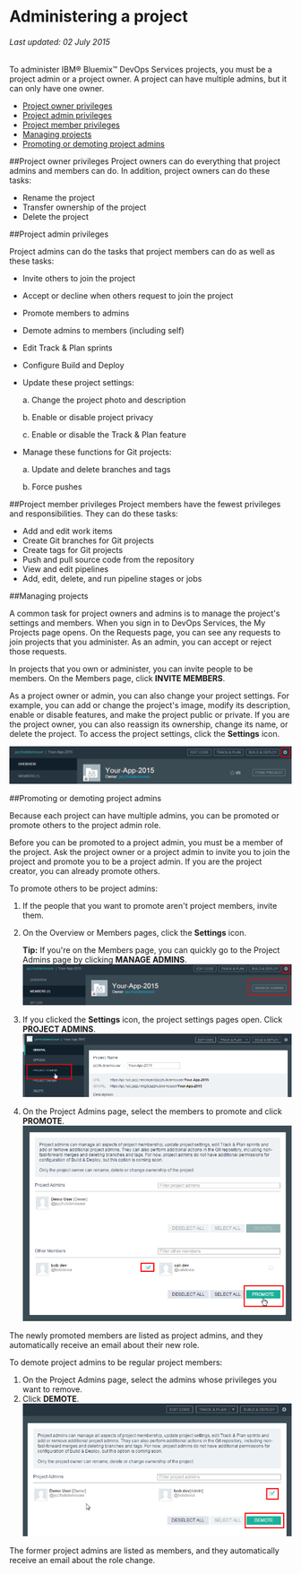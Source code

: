 # Administering a project

###### Last updated: 02 July 2015

To administer IBM&reg; Bluemix&trade; DevOps Services projects, you must be a project admin or a project owner. A project can have multiple admins, but it can only have one owner. 

* [Project owner privileges](#project_owner_privileges)
* [Project admin privileges](#project_admin_privileges)
* [Project member privileges](#project_member_privileges)
* [Managing projects](#managing_projects)
* [Promoting or demoting project admins](#promoting_demoting)

<a name='project_owner_privileges'></a>
##Project owner privileges
Project owners can do everything that project admins and members can do. In addition, project owners can do these tasks:
* Rename the project
* Transfer ownership of the project
* Delete the project

<a name='project_admin_privileges'></a>
##Project admin privileges

Project admins can do the tasks that project members can do as well as these tasks:
* Invite others to join the project
* Accept or decline when others request to join the project
* Promote members to admins 
* Demote admins to members (including self)
* Edit Track & Plan sprints
* Configure Build and Deploy
* Update these project settings: 

	a. Change the project photo and description
	
	b. Enable or disable project privacy
	
	c. Enable or disable the Track & Plan feature
	
* Manage these functions for Git projects:

	a. Update and delete branches and tags
	
	b. Force pushes

<a name='project_member_privileges'></a>
##Project member privileges
Project members have the fewest privileges and responsibilities. They can do these tasks:  
* Add and edit work items
* Create Git branches for Git projects
* Create tags for Git projects
* Push and pull source code from the repository
* View and edit pipelines
* Add, edit, delete, and run pipeline stages or jobs

<a name='managing_projects'></a>
##Managing projects

A common task for project owners and admins is to manage the project's settings and members. When you sign in to DevOps Services, the My Projects page opens. On the Requests page, you can see any requests to join projects that you administer. As an admin, you can accept or reject those requests. 

In projects that you own or administer, you can invite people to be members. On the Members page, click **INVITE MEMBERS**.

As a project owner or admin, you can also change your project settings. For example, you can add or change the project's image, modify its description, enable or disable features, and make the project public or private. If you are the project owner, you can also reassign its ownership, change its name, or delete the project. To access the project settings, click the **Settings** icon.

![Project settings gear icon][7]

<a name='promoting_demoting'></a>
##Promoting or demoting project admins

Because each project can have multiple admins, you can be promoted or promote others to the project admin role. 

Before you can be promoted to a project admin, you must be a member of the project. Ask the project owner or a project admin to invite you to join the project and promote you to be a project admin. If you are the project creator, you can already promote others.

To promote others to be project admins:

1. If the people that you want to promote aren't project members, invite them. 

2. On the Overview or Members pages, click the **Settings** icon.
 
	**Tip:** If you're on the Members page, you can quickly go to the Project Admins page by clicking **MANAGE ADMINS**. 
![Settings and manage admins buttons on the members page][4]
3. If you clicked the **Settings** icon, the project settings pages open. Click **PROJECT ADMINS**.
![Project Admins page link in navigation pane][5]

4. On the Project Admins page, select the members to promote and click **PROMOTE**.
![Promote button on the project admins page][6]

The newly promoted members are listed as project admins, and they automatically receive an email about their new role.

To demote project admins to be regular project members:
1. On the Project Admins page, select the admins whose privileges you want to remove. 
2. Click **DEMOTE**.
![Project admin selected for demotion][8]

The former project admins are listed as members, and they automatically receive an email about the role change.

[1]: images/invitemembers.png
[2]: images/projadminspage1.png
[3]: images/projectoptionspage1.png
[4]: images/SettingsIcon.png
[5]: images/ProjectAdminsNav.png
[6]: images/promotemember.png
[7]: images/projectsettings.png
[8]: images/demoteadmin.png

